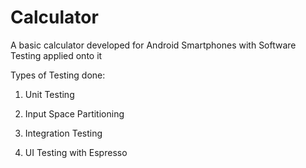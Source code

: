 # Calculator
A basic calculator developed for Android Smartphones with Software Testing applied onto it

  
Types of Testing done:

1. Unit Testing

2. Input Space Partitioning

3. Integration Testing

4. UI Testing with Espresso
